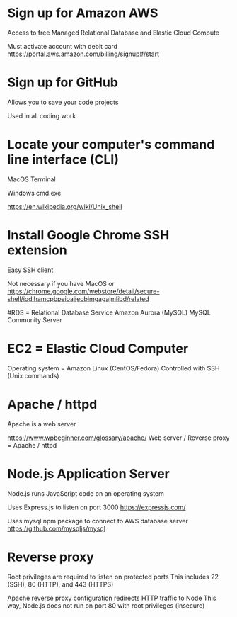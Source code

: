 # Sign up for Amazon AWS
Access to free Managed Relational Database and Elastic Cloud Compute

Must activate account with debit card
https://portal.aws.amazon.com/billing/signup#/start

# Sign up for GitHub
Allows you to save your code projects

Used in all coding work

# Locate your computer's command line interface (CLI)

MacOS Terminal

Windows cmd.exe

https://en.wikipedia.org/wiki/Unix_shell

# Install Google Chrome SSH extension
Easy SSH client

Not necessary if you have MacOS or 
https://chrome.google.com/webstore/detail/secure-shell/iodihamcpbpeioajjeobimgagajmlibd/related



#RDS = Relational Database Service
Amazon Aurora (MySQL)
MySQL Community Server

# EC2 = Elastic Cloud Computer
Operating system = Amazon Linux (CentOS/Fedora)
Controlled with SSH (Unix commands)

# Apache / httpd
Apache is a web server

https://www.wpbeginner.com/glossary/apache/
Web server / Reverse proxy = Apache / httpd

# Node.js Application Server
Node.js runs JavaScript code on an operating system

Uses Express.js to listen on port 3000
https://expressjs.com/

Uses mysql npm package to connect to AWS database server
https://github.com/mysqljs/mysql

# Reverse proxy
Root privileges are required to listen on protected ports
This includes 22 (SSH), 80 (HTTP), and 443 (HTTPS)

Apache reverse proxy configuration redirects HTTP traffic to Node
This way, Node.js does not run on port 80 with root privileges (insecure)
